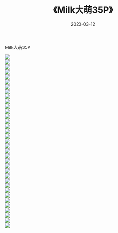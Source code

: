 ﻿---
layout: post
title:  《Milk大萌35P》
date:   2020-03-12
img: http://img.660000.xyz/Sharelink/性感/2020/Milk大萌35P/000.jpg
categories: [美女, 清纯, 唯美]
---

Milk大萌35P

  ![](http://img.660000.xyz/Sharelink/性感/2020/Milk大萌35P/001.jpg) <br> ![](http://img.660000.xyz/Sharelink/性感/2020/Milk大萌35P/002.jpg) <br> ![](http://img.660000.xyz/Sharelink/性感/2020/Milk大萌35P/003.jpg) <br> ![](http://img.660000.xyz/Sharelink/性感/2020/Milk大萌35P/004.jpg) <br> ![](http://img.660000.xyz/Sharelink/性感/2020/Milk大萌35P/005.jpg) <br> ![](http://img.660000.xyz/Sharelink/性感/2020/Milk大萌35P/006.jpg) <br> ![](http://img.660000.xyz/Sharelink/性感/2020/Milk大萌35P/007.jpg) <br> ![](http://img.660000.xyz/Sharelink/性感/2020/Milk大萌35P/008.jpg) <br> ![](http://img.660000.xyz/Sharelink/性感/2020/Milk大萌35P/009.jpg) <br> ![](http://img.660000.xyz/Sharelink/性感/2020/Milk大萌35P/010.jpg) <br> ![](http://img.660000.xyz/Sharelink/性感/2020/Milk大萌35P/011.jpg) <br> ![](http://img.660000.xyz/Sharelink/性感/2020/Milk大萌35P/012.jpg) <br> ![](http://img.660000.xyz/Sharelink/性感/2020/Milk大萌35P/013.jpg) <br> ![](http://img.660000.xyz/Sharelink/性感/2020/Milk大萌35P/014.jpg) <br> ![](http://img.660000.xyz/Sharelink/性感/2020/Milk大萌35P/015.jpg) <br> ![](http://img.660000.xyz/Sharelink/性感/2020/Milk大萌35P/016.jpg) <br> ![](http://img.660000.xyz/Sharelink/性感/2020/Milk大萌35P/017.jpg) <br> ![](http://img.660000.xyz/Sharelink/性感/2020/Milk大萌35P/018.jpg) <br> ![](http://img.660000.xyz/Sharelink/性感/2020/Milk大萌35P/019.jpg) <br> ![](http://img.660000.xyz/Sharelink/性感/2020/Milk大萌35P/020.jpg) <br> ![](http://img.660000.xyz/Sharelink/性感/2020/Milk大萌35P/021.jpg) <br> ![](http://img.660000.xyz/Sharelink/性感/2020/Milk大萌35P/022.jpg) <br> ![](http://img.660000.xyz/Sharelink/性感/2020/Milk大萌35P/023.jpg) <br> ![](http://img.660000.xyz/Sharelink/性感/2020/Milk大萌35P/024.jpg) <br> ![](http://img.660000.xyz/Sharelink/性感/2020/Milk大萌35P/025.jpg) <br> ![](http://img.660000.xyz/Sharelink/性感/2020/Milk大萌35P/026.jpg) <br> ![](http://img.660000.xyz/Sharelink/性感/2020/Milk大萌35P/027.jpg) <br> ![](http://img.660000.xyz/Sharelink/性感/2020/Milk大萌35P/028.jpg) <br> ![](http://img.660000.xyz/Sharelink/性感/2020/Milk大萌35P/029.jpg) <br> ![](http://img.660000.xyz/Sharelink/性感/2020/Milk大萌35P/030.jpg) <br> ![](http://img.660000.xyz/Sharelink/性感/2020/Milk大萌35P/031.jpg) <br> ![](http://img.660000.xyz/Sharelink/性感/2020/Milk大萌35P/032.jpg) <br> ![](http://img.660000.xyz/Sharelink/性感/2020/Milk大萌35P/033.jpg) <br> ![](http://img.660000.xyz/Sharelink/性感/2020/Milk大萌35P/034.jpg) <br> ![](http://img.660000.xyz/Sharelink/性感/2020/Milk大萌35P/035.jpg) <br>